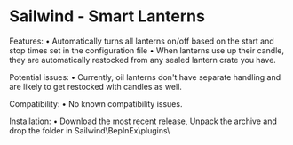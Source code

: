 # Sailwind - Smart Lanterns

Features:
•  Automatically turns all lanterns on/off based on the start and stop times set in the configuration file
•  When lanterns use up their candle, they are automatically restocked from any sealed lantern crate you have.

Potential issues:
• Currently, oil lanterns don't have separate handling and are likely to get restocked with candles as well.

Compatibility:
• No known compatibility issues.

Installation:
• Download the most recent release, Unpack the archive and drop the folder in Sailwind\BepInEx\plugins\
